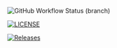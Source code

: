 ![GitHub Workflow Status (branch)](https://img.shields.io/github/actions/workflow/status/40779661AnnMinNyo/DevOps/main.yml?branch=master)

[![LICENSE](https://img.shields.io/github/license/40779661AnnMinNyo/DevOps.svg?style=flat-square)](https://github.com/40779661AnnMinNyo/DevOps/blob/master/LICENSE)

[![Releases](https://img.shields.io/github/release/40779661AnnMinNyo/DevOps/all.svg?style=flat-square)](https://github.com/40779661AnnMinNyo/DevOps/releases)
